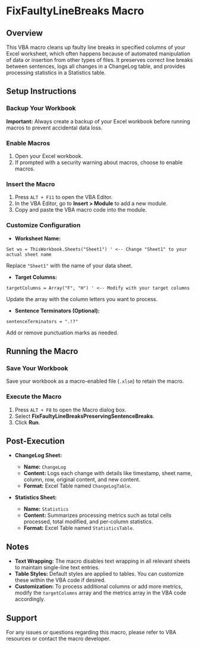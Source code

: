 
# FixFaultyLineBreaks Macro

## Overview
This VBA macro cleans up faulty line breaks in specified columns of your Excel worksheet, which often happens because of automated manipulation of data or insertion from other types of files. It preserves correct line breaks between sentences, logs all changes in a ChangeLog table, and provides processing statistics in a Statistics table.

## Setup Instructions

### Backup Your Workbook
**Important:** Always create a backup of your Excel workbook before running macros to prevent accidental data loss.

### Enable Macros
1. Open your Excel workbook.
2. If prompted with a security warning about macros, choose to enable macros.

### Insert the Macro
1. Press `ALT + F11` to open the VBA Editor.
2. In the VBA Editor, go to **Insert > Module** to add a new module.
3. Copy and paste the VBA macro code into the module.

### Customize Configuration

- **Worksheet Name:**
```vba
Set ws = ThisWorkbook.Sheets("Sheet1") ' <-- Change "Sheet1" to your actual sheet name
```
Replace `"Sheet1"` with the name of your data sheet.

- **Target Columns:**
```vba
targetColumns = Array("F", "H") ' <-- Modify with your target columns
```
Update the array with the column letters you want to process.

- **Sentence Terminators (Optional):**
```vba
sentenceTerminators = ".!?"
```
Add or remove punctuation marks as needed.

## Running the Macro

### Save Your Workbook
Save your workbook as a macro-enabled file (`.xlsm`) to retain the macro.

### Execute the Macro
1. Press `ALT + F8` to open the Macro dialog box.
2. Select **FixFaultyLineBreaksPreservingSentenceBreaks**.
3. Click **Run**.

## Post-Execution

- **ChangeLog Sheet:**
  - **Name:** `ChangeLog`
  - **Content:** Logs each change with details like timestamp, sheet name, column, row, original content, and new content.
  - **Format:** Excel Table named `ChangeLogTable`.

- **Statistics Sheet:**
  - **Name:** `Statistics`
  - **Content:** Summarizes processing metrics such as total cells processed, total modified, and per-column statistics.
  - **Format:** Excel Table named `StatisticsTable`.

## Notes

- **Text Wrapping:** The macro disables text wrapping in all relevant sheets to maintain single-line text entries.
- **Table Styles:** Default styles are applied to tables. You can customize these within the VBA code if desired.
- **Customization:** To process additional columns or add more metrics, modify the `targetColumns` array and the metrics array in the VBA code accordingly.

## Support
For any issues or questions regarding this macro, please refer to VBA resources or contact the macro developer.
